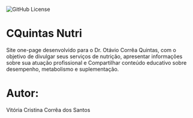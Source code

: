 ![GitHub License](https://img.shields.io/github/license/vcorreasantos/one-page)


# CQuintas Nutri 
Site one-page desenvolvido para o Dr. Otávio Corrêa Quintas, com o objetivo de divulgar seus
serviços de nutrição, apresentar informações sobre sua atuação profissional e Compartilhar conteúdo 
educativo sobre desempenho, metabolismo e suplementação.
# Autor:
Vitória Cristina Corrêa dos Santos
